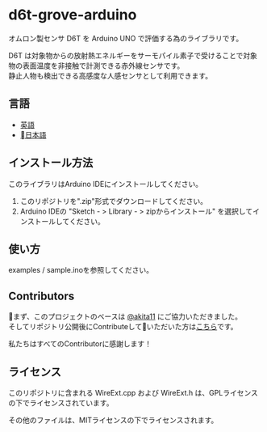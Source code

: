 # d6t-grove-arduino
オムロン製センサ D6T を Arduino UNO で評価する為のライブラリです。  

D6T は対象物からの放射熱エネルギーをサーモパイル素子で受けることで対象物の表面温度を非接触で計測できる赤外線センサです。  
静止人物も検出できる高感度な人感センサとして利用できます。  

## 言語
- [英語](./README.md)
- [日本語](./README_ja.md)

## インストール方法
このライブラリはArduino IDEにインストールしてください。
1. このリポジトリを".zip"形式でダウンロードしてください。
2. Arduino IDEの "Sketch  - > Library  - > zipからインストール" を選択してインストールしてください。

## 使い方
examples / sample.inoを参照してください。

## Contributors
まず、このプロジェクトのベースは [@akita11](https://github.com/akita11) にご協力いただきました。  
そしてリポジトリ公開後にContributeしていただいた方は[こちら](https://github.com/omron-devhub/d6t-grove-arduino/graphs/contributors)です。

私たちはすべてのContributorに感謝します！

## ライセンス
このリポジトリに含まれる WireExt.cpp および WireExt.h は、GPLライセンスの下でライセンスされています。  

その他のファイルは、MITライセンスの下でライセンスされます。
